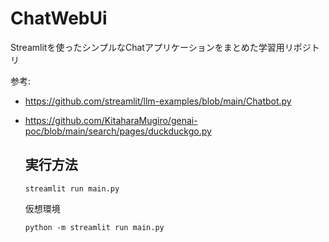 # ChatWebUi
Streamlitを使ったシンプルなChatアプリケーションをまとめた学習用リポジトリ

参考: 
- https://github.com/streamlit/llm-examples/blob/main/Chatbot.py
- https://github.com/KitaharaMugiro/genai-poc/blob/main/search/pages/duckduckgo.py

  ## 実行方法
  ```
  streamlit run main.py
  ```

  仮想環境
  ```
  python -m streamlit run main.py
  ```